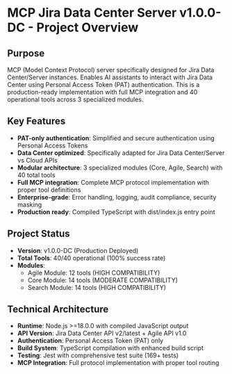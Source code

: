 # MCP Jira Data Center Server v1.0.0-DC - Project Overview

## Purpose
MCP (Model Context Protocol) server specifically designed for Jira Data Center/Server instances. Enables AI assistants to interact with Jira Data Center using Personal Access Token (PAT) authentication. This is a production-ready implementation with full MCP integration and 40 operational tools across 3 specialized modules.

## Key Features
- **PAT-only authentication**: Simplified and secure authentication using Personal Access Tokens
- **Data Center optimized**: Specifically adapted for Jira Data Center/Server vs Cloud APIs
- **Modular architecture**: 3 specialized modules (Core, Agile, Search) with 40 total tools
- **Full MCP integration**: Complete MCP protocol implementation with proper tool definitions
- **Enterprise-grade**: Error handling, logging, audit compliance, security masking
- **Production ready**: Compiled TypeScript with dist/index.js entry point

## Project Status
- **Version**: v1.0.0-DC (Production Deployed)
- **Total Tools**: 40/40 operational (100% success rate)
- **Modules**: 
  - Agile Module: 12 tools (HIGH COMPATIBILITY)
  - Core Module: 14 tools (MODERATE COMPATIBILITY) 
  - Search Module: 14 tools (HIGH COMPATIBILITY)

## Technical Architecture
- **Runtime**: Node.js >=18.0.0 with compiled JavaScript output
- **API Version**: Jira Data Center API v2/latest + Agile API v1.0
- **Authentication**: Personal Access Token (PAT) only
- **Build System**: TypeScript compilation with enhanced build script
- **Testing**: Jest with comprehensive test suite (169+ tests)
- **MCP Integration**: Full protocol implementation with proper tool routing